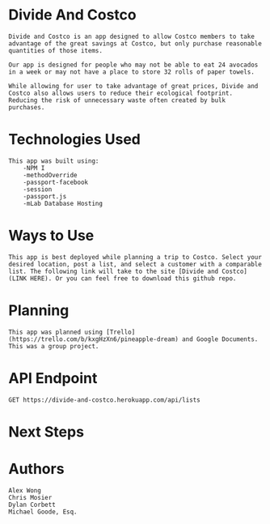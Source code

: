 
# Divide And Costco

    Divide and Costco is an app designed to allow Costco members to take advantage of the great savings at Costco, but only purchase reasonable quantities of those items. 

    Our app is designed for people who may not be able to eat 24 avocados in a week or may not have a place to store 32 rolls of paper towels. 

    While allowing for user to take advantage of great prices, Divide and Costco also allows users to reduce their ecological footprint. Reducing the risk of unnecessary waste often created by bulk purchases. 

# Technologies Used

    This app was built using: 
        -NPM I
        -methodOverride
        -passport-facebook
        -session
        -passport.js
        -mLab Database Hosting

# Ways to Use

    This app is best deployed while planning a trip to Costco. Select your desired location, post a list, and select a customer with a comparable list. The following link will take to the site [Divide and Costco](LINK HERE). Or you can feel free to download this github repo. 

# Planning

    This app was planned using [Trello](https://trello.com/b/kxgHzXn6/pineapple-dream) and Google Documents. This was a group project.

# API Endpoint
```GET https://divide-and-costco.herokuapp.com/api/lists```

# Next Steps



# Authors

    Alex Wong
    Chris Mosier
    Dylan Corbett
    Michael Goode, Esq.


